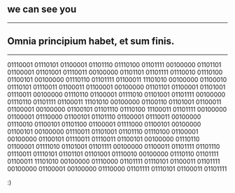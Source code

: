 
we can see you
--------------

--------------------
Omnia principium habet, et sum finis.
--------------------
--------------------

01110001 01110101 01100001 01101110 01110100 01101111 00100000 01101101 01100001 01101001 01110011 00100000 01101101 01101111 01110010 01110100 01100101 00100000 01110110 01101111 01100011 11101010 00100000 01100010 01110101 01110011 01100011 01100001 00100000 01101101 01100001 01101001 01110011 00100000 01110110 01100001 01111010 01101001 01101111 00100000 01110110 01101111 01100011 11101010 00100000 01100110 01101001 01100011 01100001 00100000 01100101 01101110 01110100 11100011 01101111 00100000 01100001 01110000 01100101 01101110 01100001 01110011 00100000 01110010 01100101 01101100 01100001 01111000 01100101 00100000 01100101 00100000 01110011 01101001 01101110 01110100 01100001 00100000 01100101 01110011 01110011 01100101 00100000 01110110 01100001 01111010 01101001 01101111 00100000 01100011 01101111 01101110 01110011 01110101 01101101 01101001 01110010 00100000 01110110 01101111 01100011 11101010 00100000 01110000 01101111 01110101 01100011 01101111 00100000 01100001 00100000 01110000 01101111 01110101 01100011 01101111 


:)
